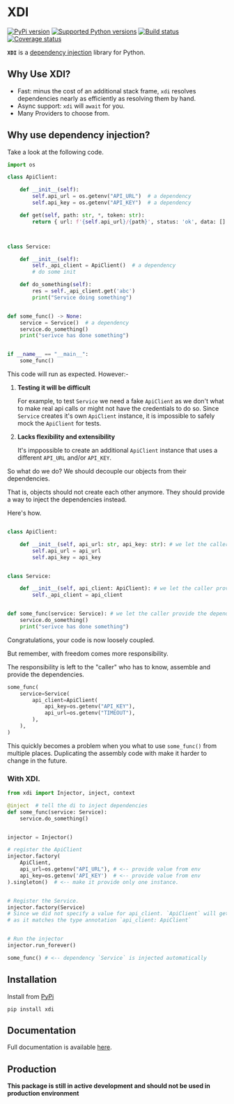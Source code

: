 # XDI


[![PyPi version][pypi-image]][pypi-link]
[![Supported Python versions][pyversions-image]][pyversions-link]
[![Build status][ci-image]][ci-link]
[![Coverage status][codecov-image]][codecov-link]


**`XDI`** is a [dependency injection](https://en.wikipedia.org/wiki/Dependency_injection) library for Python.


## Why Use XDI?

- Fast: minus the cost of an additional stack frame, `xdi` resolves dependencies 
nearly as efficiently as resolving them by hand.
- Async support: `xdi` will `await` for you.
- Many Providers to choose from.


## Why use dependency injection?

Take a look at the following code.

```python
import os

class ApiClient:

    def __init__(self):
        self.api_url = os.getenv("API_URL")  # a dependency
        self.api_key = os.getenv("API_KEY")  # a dependency

    def get(self, path: str, *, token: str):
        return { url: f'{self.api_url}/{path}', status: 'ok', data: [] }



class Service:

    def __init__(self):
        self._api_client = ApiClient()  # a dependency
        # do some init

    def do_something(self):
        res = self._api_client.get('abc')
        print("Service doing something")


def some_func() -> None:
    service = Service()  # a dependency
    service.do_something()
    print("serivce has done something")


if __name__ == "__main__":
    some_func()

```

This code will run as expected. However:-

1. **Testing it will be difficult**
    
    For example, to test `Service` we need a fake `ApiClient` as we don't what to 
    make real api calls or might not have the credentials to do so. 
    Since `Service` creates it's own `ApiClient` instance, it is impossible to 
    safely mock the `ApiClient` for tests. 

2. **Lacks flexibility and extensibility**

    It's imppossible to create an additional `ApiClient` instance that uses a 
    different `API_URL` and/or `API_KEY`.



So what do we do? We should decouple our objects from their dependencies. 

That is, objects should not create each other anymore. They should provide a way 
to inject the dependencies instead.


Here's how.

```python

class ApiClient:

    def __init__(self, api_url: str, api_key: str): # we let the caller provide the dependencies
        self.api_url = api_url  
        self.api_key = api_key


class Service:

    def __init__(self, api_client: ApiClient): # we let the caller provide the dependency
        self._api_client = api_client 


def some_func(service: Service): # we let the caller provide the dependency
    service.do_something()
    print("serivce has done something")

```

Congratulations, your code is now loosely coupled. 

But remember, with freedom comes more responsibility.

The responsibility is left to the "caller" who has to know, assemble and provide the dependencies.

```python
some_func(
    service=Service(
        api_client=ApiClient(
            api_key=os.getenv("API_KEY"),
            api_url=os.getenv("TIMEOUT"),
        ),
    ),
)

```
This quickly becomes a problem when you what to use `some_func()` from multiple places.
Duplicating the assembly code with make it harder to change in the future.




### With XDI.


```python
from xdi import Injector, inject, context

@inject  # tell the di to inject dependencies
def some_func(service: Service):
    service.do_something()


injector = Injector()

# register the ApiClient
injector.factory(
    ApiClient, 
    api_url=os.getenv("API_URL"), # <-- provide value from env
    api_key=os.getenv('API_KEY')  # <-- provide value from env
).singleton()  # <-- make it provide only one instance.


# Register the Service. 
injector.factory(Service) 
# Since we did not specify a value for api_client. `ApiClient` will get injected 
# as it matches the type annotation `api_client: ApiClient`


# Run the injector
injector.run_forever()

some_func() # <-- dependency `Service` is injected automatically

```



## Installation

Install from [PyPi](https://pypi.org/project/xdi/)

```
pip install xdi
```

## Documentation

Full documentation is available [here][docs-link].



## Production

__This package is still in active development and should not be used in production environment__




[docs-link]: https://davidkyalo.github.io/xdi/
[pypi-image]: https://img.shields.io/pypi/v/xdi.svg?color=%233d85c6
[pypi-link]: https://pypi.python.org/pypi/xdi
[pyversions-image]: https://img.shields.io/pypi/pyversions/xdi.svg
[pyversions-link]: https://pypi.python.org/pypi/xdi
[ci-image]: https://github.com/davidkyalo/xdi/actions/workflows/workflow.yaml/badge.svg?event=push&branch=master
[ci-link]: https://github.com/davidkyalo/xdi/actions?query=workflow%3ACI%2FCD+event%3Apush+branch%3Amaster
[codecov-image]: https://codecov.io/gh/davidkyalo/xdi/branch/master/graph/badge.svg
[codecov-link]: https://codecov.io/gh/davidkyalo/xdi


